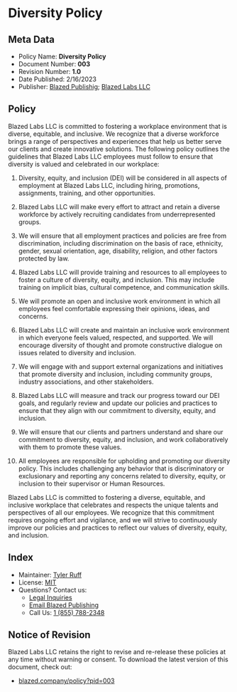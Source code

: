 # Diversity Policy
## Meta Data
- Policy Name: **Diversity Policy**
- Document Number: **003**
- Revision Number: **1.0**
- Date Published: 2/16/2023
- Publisher: [Blazed Publishig](https://blazed.xyz/); [Blazed Labs LLC](https://blazed.company/)

## Policy
Blazed Labs LLC is committed to fostering a workplace environment that is diverse, equitable, and inclusive. We recognize that a diverse workforce brings a range of perspectives and experiences that help us better serve our clients and create innovative solutions. The following policy outlines the guidelines that Blazed Labs LLC employees must follow to ensure that diversity is valued and celebrated in our workplace:

1. Diversity, equity, and inclusion (DEI) will be considered in all aspects of employment at Blazed Labs LLC, including hiring, promotions, assignments, training, and other opportunities.

2. Blazed Labs LLC will make every effort to attract and retain a diverse workforce by actively recruiting candidates from underrepresented groups.

3. We will ensure that all employment practices and policies are free from discrimination, including discrimination on the basis of race, ethnicity, gender, sexual orientation, age, disability, religion, and other factors protected by law.

4. Blazed Labs LLC will provide training and resources to all employees to foster a culture of diversity, equity, and inclusion. This may include training on implicit bias, cultural competence, and communication skills.

5. We will promote an open and inclusive work environment in which all employees feel comfortable expressing their opinions, ideas, and concerns.

6. Blazed Labs LLC will create and maintain an inclusive work environment in which everyone feels valued, respected, and supported. We will encourage diversity of thought and promote constructive dialogue on issues related to diversity and inclusion.

7. We will engage with and support external organizations and initiatives that promote diversity and inclusion, including community groups, industry associations, and other stakeholders.

8. Blazed Labs LLC will measure and track our progress toward our DEI goals, and regularly review and update our policies and practices to ensure that they align with our commitment to diversity, equity, and inclusion.

9. We will ensure that our clients and partners understand and share our commitment to diversity, equity, and inclusion, and work collaboratively with them to promote these values.

10. All employees are responsible for upholding and promoting our diversity policy. This includes challenging any behavior that is discriminatory or exclusionary and reporting any concerns related to diversity, equity, or inclusion to their supervisor or Human Resources.

Blazed Labs LLC is committed to fostering a diverse, equitable, and inclusive workplace that celebrates and respects the unique talents and perspectives of all our employees. We recognize that this commitment requires ongoing effort and vigilance, and we will strive to continuously improve our policies and practices to reflect our values of diversity, equity, and inclusion.

## Index
- Maintainer: [Tyler Ruff](https://github.com/tyler-ruff)
- License: [MIT](../LICENSE)
- Questions? Contact us:
  - [Legal Inquiries](https://blazed.company/contact)
  - [Email Blazed Publishing](mailto:hello@blazed.xyz)
  - Call Us: [1 (855) 788-2348](tel:+18557882348)

## Notice of Revision
Blazed Labs LLC retains the right to revise and re-release these policies at any time without warning or consent. To download the latest version of this document, check out:
- [blazed.company/policy?pid=003](https://blazed.company/policy?pid=003)